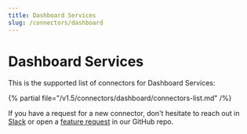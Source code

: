 ```yaml
---
title: Dashboard Services
slug: /connectors/dashboard
---
```


# Dashboard Services

This is the supported list of connectors for Dashboard Services:

{% partial file="/v1.5/connectors/dashboard/connectors-list.md" /%}

If you have a request for a new connector, don't hesitate to reach out in [Slack](https://slack.open-metadata.org/) or
open a [feature request](https://github.com/open-metadata/OpenMetadata/issues/new/choose) in our GitHub repo.

